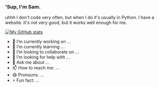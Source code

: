 ### 'Sup, I'm Sam.

uhhh
I don't code very often, but when I do it's usually in Python.
I have a website. It's not very good, but it works well enough for me.

[![My GitHub stats](https://github-readme-stats.vercel.app/api?username=samamatthews)](https://github.com/samamatthews/github-readme-stats)
- 🔭 I’m currently working on ...
- 🌱 I’m currently learning ...
- 👯 I’m looking to collaborate on ...
- 🤔 I’m looking for help with ...
- 💬 Ask me about ...
- 📫 How to reach me: ...
- 😄 Pronouns: ...
- ⚡ Fun fact: ...
